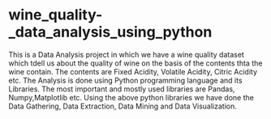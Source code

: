 # wine_quality-_data_analysis_using_python
This is a Data Analysis project in which we have a wine quality dataset which tdell us about the quality of wine on the basis of the contents thta the wine contain. The contents are Fixed Acidity, Volatile Acidity, Citric Acidity etc. 
The Analysis is done using Python programming language and its Libraries. The most important and mostly used libraries are Pandas, Numpy,Matplotlib etc.
Using the above python libraries we have done the Data Gathering, Data Extraction, Data Mining and Data Visualization.

